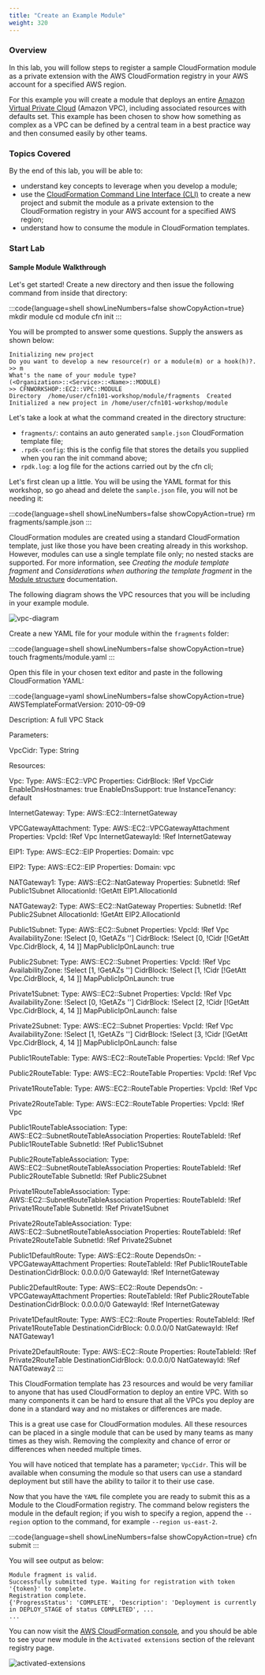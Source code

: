 ```yaml
---
title: "Create an Example Module"
weight: 320
---
```


### Overview

In this lab, you will follow steps to register a sample CloudFormation module as a private extension with the AWS CloudFormation registry in your AWS account for a specified AWS region.

For this example you will create a module that deploys an entire [Amazon Virtual Private Cloud](https://docs.aws.amazon.com/vpc/latest/userguide/what-is-amazon-vpc.html) (Amazon VPC), including associated resources with defaults set. This example has been chosen to show how something as complex as a VPC can be defined by a central team in a best practice way and then consumed easily by other teams.

### Topics Covered

By the end of this lab, you will be able to:

* understand key concepts to leverage when you develop a module;
* use the [CloudFormation Command Line Interface (CLI)](https://docs.aws.amazon.com/cloudformation-cli/latest/userguide/what-is-cloudformation-cli.html) to create a new project and submit the module as a private extension to the CloudFormation registry in your AWS account for a specified AWS region;
* understand how to consume the module in CloudFormation templates.

### Start Lab

#### Sample Module Walkthrough

Let's get started! Create a new directory and then issue the following command from inside that directory:

:::code{language=shell showLineNumbers=false showCopyAction=true}
mkdir module
cd module
cfn init
:::

You will be prompted to answer some questions. Supply the answers as shown below:

```
Initializing new project
Do you want to develop a new resource(r) or a module(m) or a hook(h)?.
>> m
What's the name of your module type?
(<Organization>::<Service>::<Name>::MODULE)
>> CFNWORKSHOP::EC2::VPC::MODULE
Directory  /home/user/cfn101-workshop/module/fragments  Created 
Initialized a new project in /home/user/cfn101-workshop/module
```

Let's take a look at what the command created in the directory structure:

* `fragments/`: contains an auto generated `sample.json` CloudFormation template file;
* `.rpdk-config`: this is the config file that stores the details you supplied when you ran the init command above;
* `rpdk.log`: a log file for the actions carried out by the cfn cli;


Let's first clean up a little. You will be using the YAML format for this workshop, so go ahead and delete the `sample.json` file, you will not be needing it:

:::code{language=shell showLineNumbers=false showCopyAction=true}
rm fragments/sample.json
:::

CloudFormation modules are created using a standard CloudFormation template, just like those you have been creating already in this workshop. However, modules can use a single template file only; no nested stacks are supported. For more information, see _Creating the module template fragment_ and _Considerations when authoring the template fragment_ in the [Module structure](https://docs.aws.amazon.com/cloudformation-cli/latest/userguide/modules-structure.html) documentation.

The following diagram shows the VPC resources that you will be including in your example module.

![vpc-diagram](/static/advanced/modules/vpc.png)

Create a new YAML file for your module within the `fragments` folder:

:::code{language=shell showLineNumbers=false showCopyAction=true}
touch fragments/module.yaml
:::

Open this file in your chosen text editor and paste in the following CloudFormation YAML:

<!-- vale off -->
:::code{language=yaml showLineNumbers=false showCopyAction=true}
AWSTemplateFormatVersion: 2010-09-09

Description: A full VPC Stack

Parameters:

  VpcCidr:
    Type: String

Resources:

  Vpc:
    Type: AWS::EC2::VPC
    Properties:
      CidrBlock: !Ref VpcCidr
      EnableDnsHostnames: true
      EnableDnsSupport: true
      InstanceTenancy: default

  InternetGateway:
    Type: AWS::EC2::InternetGateway

  VPCGatewayAttachment:
    Type: AWS::EC2::VPCGatewayAttachment
    Properties:
      VpcId: !Ref Vpc
      InternetGatewayId: !Ref InternetGateway

  EIP1:
    Type: AWS::EC2::EIP
    Properties:
      Domain: vpc

  EIP2:
    Type: AWS::EC2::EIP
    Properties:
      Domain: vpc

  NATGateway1:
    Type: AWS::EC2::NatGateway
    Properties:
      SubnetId: !Ref Public1Subnet
      AllocationId: !GetAtt EIP1.AllocationId

  NATGateway2:
    Type: AWS::EC2::NatGateway
    Properties:
      SubnetId: !Ref Public2Subnet
      AllocationId: !GetAtt EIP2.AllocationId

  Public1Subnet:
    Type: AWS::EC2::Subnet
    Properties:
      VpcId: !Ref Vpc
      AvailabilityZone: !Select [0, !GetAZs '']
      CidrBlock: !Select [0, !Cidr [!GetAtt Vpc.CidrBlock, 4, 14 ]]
      MapPublicIpOnLaunch: true

  Public2Subnet:
    Type: AWS::EC2::Subnet
    Properties:
      VpcId: !Ref Vpc
      AvailabilityZone: !Select [1, !GetAZs '']
      CidrBlock: !Select [1, !Cidr [!GetAtt Vpc.CidrBlock, 4, 14 ]]
      MapPublicIpOnLaunch: true

  Private1Subnet:
    Type: AWS::EC2::Subnet
    Properties:
      VpcId: !Ref Vpc
      AvailabilityZone: !Select [0, !GetAZs '']
      CidrBlock: !Select [2, !Cidr [!GetAtt Vpc.CidrBlock, 4, 14 ]]
      MapPublicIpOnLaunch: false

  Private2Subnet:
    Type: AWS::EC2::Subnet
    Properties:
      VpcId: !Ref Vpc
      AvailabilityZone: !Select [1, !GetAZs '']
      CidrBlock: !Select [3, !Cidr [!GetAtt Vpc.CidrBlock, 4, 14 ]]
      MapPublicIpOnLaunch: false

  Public1RouteTable:
    Type: AWS::EC2::RouteTable
    Properties:
      VpcId: !Ref Vpc

  Public2RouteTable:
    Type: AWS::EC2::RouteTable
    Properties:
      VpcId: !Ref Vpc

  Private1RouteTable:
    Type: AWS::EC2::RouteTable
    Properties:
      VpcId: !Ref Vpc

  Private2RouteTable:
    Type: AWS::EC2::RouteTable
    Properties:
      VpcId: !Ref Vpc

  Public1RouteTableAssociation:
    Type: AWS::EC2::SubnetRouteTableAssociation
    Properties:
      RouteTableId: !Ref Public1RouteTable
      SubnetId: !Ref Public1Subnet

  Public2RouteTableAssociation:
    Type: AWS::EC2::SubnetRouteTableAssociation
    Properties:
      RouteTableId: !Ref Public2RouteTable
      SubnetId: !Ref Public2Subnet

  Private1RouteTableAssociation:
    Type: AWS::EC2::SubnetRouteTableAssociation
    Properties:
      RouteTableId: !Ref Private1RouteTable
      SubnetId: !Ref Private1Subnet

  Private2RouteTableAssociation:
    Type: AWS::EC2::SubnetRouteTableAssociation
    Properties:
      RouteTableId: !Ref Private2RouteTable
      SubnetId: !Ref Private2Subnet

  Public1DefaultRoute:
    Type: AWS::EC2::Route
    DependsOn:
      - VPCGatewayAttachment
    Properties:
      RouteTableId: !Ref Public1RouteTable
      DestinationCidrBlock: 0.0.0.0/0
      GatewayId: !Ref InternetGateway

  Public2DefaultRoute:
    Type: AWS::EC2::Route
    DependsOn:
      - VPCGatewayAttachment
    Properties:
      RouteTableId: !Ref Public2RouteTable
      DestinationCidrBlock: 0.0.0.0/0
      GatewayId: !Ref InternetGateway

  Private1DefaultRoute:
    Type: AWS::EC2::Route
    Properties:
      RouteTableId: !Ref Private1RouteTable
      DestinationCidrBlock: 0.0.0.0/0
      NatGatewayId: !Ref NATGateway1

  Private2DefaultRoute:
    Type: AWS::EC2::Route
    Properties:
      RouteTableId: !Ref Private2RouteTable
      DestinationCidrBlock: 0.0.0.0/0
      NatGatewayId: !Ref NATGateway2
:::
<!-- vale on -->

This CloudFormation template has 23 resources and would be very familiar to anyone that has used CloudFormation to deploy an entire VPC. With so many components it can be hard to ensure that all the VPCs you deploy are done in a standard way and no mistakes or differences are made.

This is a great use case for CloudFormation modules. All these resources can be placed in a single module that can be used by many teams as many times as they wish. Removing the complexity and chance of error or differences when needed multiple times.

You will have noticed that template has a parameter; `VpcCidr`. This will be available when consuming the module so that users can use a standard deployment but still have the ability to tailor it to their use case.

Now that you have the `YAML` file complete you are ready to submit this as a Module to the CloudFormation registry. The command below registers the module in the default region; if you wish to specify a region, append the `--region` option to the command, for example `--region us-east-2`.

:::code{language=shell showLineNumbers=false showCopyAction=true}
cfn submit
:::

You will see output as below:

```
Module fragment is valid.
Successfully submitted type. Waiting for registration with token '{token}' to complete.
Registration complete.
{'ProgressStatus': 'COMPLETE', 'Description': 'Deployment is currently in DEPLOY_STAGE of status COMPLETED', ...
...
```

You can now visit the [AWS CloudFormation console](https://console.aws.amazon.com/cloudformation/), and you should be able to see your new module in the `Activated extensions` section of the relevant registry page.

![activated-extensions](/static/advanced/modules/ActivatedExtensions.png)
